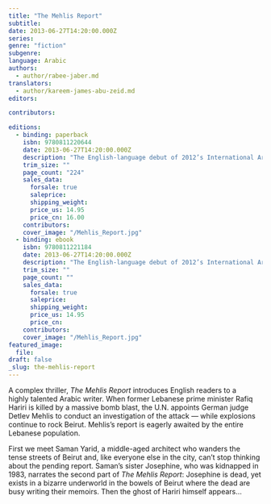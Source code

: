 ```yaml
---
title: "The Mehlis Report"
subtitle:
date: 2013-06-27T14:20:00.000Z
series:
genre: "fiction"
subgenre:
language: Arabic
authors:
  - author/rabee-jaber.md
translators:
  - author/kareem-james-abu-zeid.md
editors:

contributors:

editions:
  - binding: paperback
    isbn: 9780811220644
    date: 2013-06-27T14:20:00.000Z
    description: "The English-language debut of 2012’s International Arabic Fiction Prize winner "
    trim_size: ""
    page_count: "224"
    sales_data:
      forsale: true
      saleprice:
      shipping_weight:
      price_us: 14.95
      price_cn: 16.00
    contributors:
    cover_image: "/Mehlis_Report.jpg"
  - binding: ebook
    isbn: 9780811221184
    date: 2013-06-27T14:20:00.000Z
    description: "The English-language debut of 2012’s International Arabic Fiction Prize winner "
    trim_size: ""
    page_count: ""
    sales_data:
      forsale: true
      saleprice:
      shipping_weight:
      price_us: 14.95
      price_cn:
    contributors:
    cover_image: "/Mehlis_Report.jpg"
featured_image:
  file:
draft: false
_slug: the-mehlis-report
---
```


A complex thriller, _The Mehlis Report_ introduces English readers to a highly talented Arabic writer. When former Lebanese prime minister Rafiq Hariri is killed by a massive bomb blast, the U.N. appoints German judge Detlev Mehlis to conduct an investigation of the attack — while explosions continue to rock Beirut. Mehlis’s report is eagerly awaited by the entire Lebanese population. 

First we meet Saman Yarid, a middle-aged architect who wanders the tense streets of Beirut and, like everyone else in the city, can’t stop thinking about the pending report. Saman’s sister Josephine, who was kidnapped in 1983, narrates the second part of _The Mehlis Report_: Josephine is dead, yet exists in a bizarre underworld in the bowels of Beirut where the dead are busy writing their memoirs. Then the ghost of Hariri himself appears…

